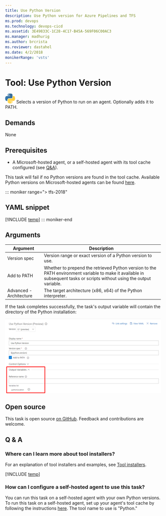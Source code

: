 ```yaml
---
title: Use Python Version
description: Use Python version for Azure Pipelines and TFS
ms.prod: devops
ms.technology: devops-cicd
ms.assetid: 3E49833C-1C28-4C17-B45A-569F06C00AC3
ms.manager: madhurig
ms.author: brcrista
ms.reviewer: dastahel
ms.date: 4/2/2018
monikerRange: 'vsts'
---
```


# Tool: Use Python Version

![icon](_img/python.png) Selects a version of Python to run on an agent.  Optionally adds it to PATH.

## Demands

None

## Prerequisites
* A Microsoft-hosted agent, or a self-hosted agent with its tool cache configured (see [Q&A](#how-can-i-configure-a-self-hosted-agent-to-use-this-task)).

This task will fail if no Python versions are found in the tool cache. Available Python versions on Microsoft-hosted agents can be found [here](../../agents/hosted.md#software).

::: moniker range="> tfs-2018"
## YAML snippet
[!INCLUDE [temp](../_shared/yaml/UsePythonVersionV0.md)]
::: moniker-end

## Arguments

| Argument | Description |
|----------|-------------|
| Version spec | Version range or exact version of a Python version to use. |
| Add to PATH | Whether to prepend the retrieved Python version to the PATH environment variable to make it available in subsequent tasks or scripts without using the output variable. |
| Advanced - Architecture | The target architecture (x86, x64) of the Python interpreter. |

If the task completes successfully, the task's output variable will contain the directory of the Python installation:

![output variable](_img/use_python_version_output_variable.png)

## Open source

This task is open source [on GitHub](https://github.com/Microsoft/vsts-tasks). Feedback and contributions are welcome.

## Q & A
<!-- BEGINSECTION class="md-qanda" -->

### Where can I learn more about tool installers?

For an explanation of tool installers and examples, see [Tool installers](../../process/tasks.md#tool-installers).

[!INCLUDE [temp](../../_shared/qa-agents.md)]

### How can I configure a self-hosted agent to use this task?

You can run this task on a self-hosted agent with your own Python versions.
To run this task on a self-hosted agent, set up your agent's tool cache by following the instructions [here](https://github.com/Microsoft/vsts-task-tool-lib/blob/master/docs/overview.md#tool-cache).
The tool name to use is "Python."

<!-- ENDSECTION -->

